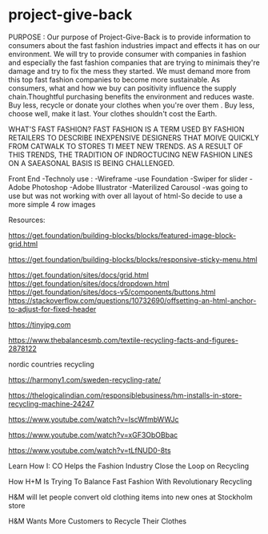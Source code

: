 # project-give-back


PURPOSE :
Our purpose of Project-Give-Back is to provide information to consumers about the fast fashion industries impact and effects it has on our 
environment.
We will try to provide consumer with companies in fashion and especially the fast fashion companies that are trying to minimais they're damage and try to fix the mess they started.
We must demand more from this top fast fashion companies to become more sustainable.
As consumers, what and how we buy can positivity influence the supply chain.Thoughtful purchasing benefits the environment and reduces waste.
Buy less, recycle or donate your clothes when you're over them .
Buy less, choose well, make it last.
Your clothes shouldn't cost the Earth.

WHAT'S FAST FASHION?
FAST FASHION IS A TERM USED BY FASHION RETAILERS TO DESCRIBE INEXPENSIVE DESIGNERS THAT MOIVE QUICKLY FROM CATWALK TO STORES TI MEET NEW TRENDS. AS A RESULT OF THIS TRENDS, THE TRADITION OF INDROCTUCING NEW FASHION LINES ON A SAEASONAL BASIS IS BEING CHALLENGED.


Front End -Technoly use :
-Wireframe -use Foundation
-Swiper for slider 
-Adobe Photoshop
-Adobe Illustrator
-Materilized Carousol -was going to use but was not working with over all layout of html-So decide to use a more simple 4 row images



Resources:

https://get.foundation/building-blocks/blocks/featured-image-block-grid.html

https://get.foundation/building-blocks/blocks/responsive-sticky-menu.html

https://get.foundation/sites/docs/grid.html
https://get.foundation/sites/docs/dropdown.html
https://get.foundation/sites/docs-v5/components/buttons.html
https://stackoverflow.com/questions/10732690/offsetting-an-html-anchor-to-adjust-for-fixed-header

https://tinyjpg.com

https://www.thebalancesmb.com/textile-recycling-facts-and-figures-2878122

nordic countries recycling

https://harmony1.com/sweden-recycling-rate/

https://thelogicalindian.com/responsiblebusiness/hm-installs-in-store-recycling-machine-24247

https://www.youtube.com/watch?v=IscWfmbWWJc

https://www.youtube.com/watch?v=xGF3ObOBbac

https://www.youtube.com/watch?v=tLfNUD0-8ts

Learn How I: CO Helps the Fashion Industry Close the Loop on Recycling

How H+M Is Trying To Balance Fast Fashion With Revolutionary Recycling

H&M will let people convert old clothing items into new ones at Stockholm store

H&M Wants More Customers to Recycle Their Clothes